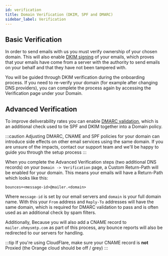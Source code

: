 ```yaml
---
id: verification
title: Domain Verification (DKIM, SPF and DMARC)
sidebar_label: Verification
---
```


## Basic Verification

In order to send emails with us you must verify ownership of your chosen domain. This will also enable [DKIM signing](https://blog.mailpace.com/blog/whats-a-DKIM-record/) of your emails, which proves that your emails have come from a server with the authority to send emails on your behalf and that they have not been tampered with.

You will be guided through DKIM verification during the onboarding process. If you need to re-verify your domain (for example after changing DNS providers), you can complete the process again by accessing the Verification page under your Domain.

## Advanced Verification

To improve deliverability rates you can enable [DMARC validation](https://en.wikipedia.org/wiki/DMARC), which is an additional check used to tie SPF and DKIM together into a Domain policy. 

:::caution
Adjusting DMARC, CNAME and SPF policies for your domain can introduce side effects on other email services using the same domain. If you are unsure of the impacts, contact our support team and we'll be happy to guide you through the setup process
:::

When you complete the Advanced Verification steps (two additional DNS records) on your `Domain -> Verification` page, a Custom Return-Path will be enabled for your domain. This means your emails will have a Return-Path which looks like this:

```
bounces+<message-id>@mailer.<domain>
```

Where `message-id` is set by our email servers and `domain` is your full domain name. With this your `From` address and `Reply-To` addresses will have the same domain, which is required for DMARC validation to pass and is often used as an additional check by spam filters.

Additionally, Because you will also add a CNAME record to `mailer.ohmysmtp.com` as part of this process, any bounce reports will also be redirected to our servers for handling.

:::tip
If you're using CloudFlare, make sure your CNAME record is **not** Proxied (the Orange cloud should be off / grey)
:::
